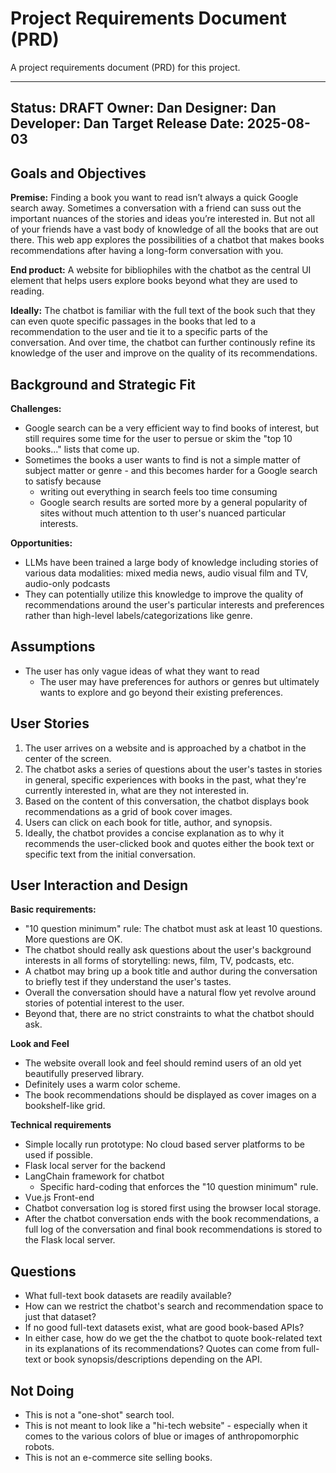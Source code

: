 # Project Requirements Document (PRD)

A project requirements document (PRD) for this project.

---
Status: DRAFT
Owner: Dan
Designer: Dan
Developer: Dan
Target Release Date: 2025-08-03
---

## Goals and Objectives

**Premise:** Finding a book you want to read isn’t always a quick Google search away. Sometimes a conversation with a friend can suss out the important nuances of the stories and ideas you’re interested in. But not all of your friends have a vast body of knowledge of all the books that are out there. This web app explores the possibilities of a chatbot that makes books recommendations after having a long-form conversation with you.

**End product:** A website for bibliophiles with the chatbot as the central UI element that helps users explore books beyond what they are used to reading.

**Ideally:** The chatbot is familiar with the full text of the book such that they can even quote specific passages in the books that led to a recommendation to the user and tie it to a specific parts of the conversation. And over time, the chatbot can further continously refine its knowledge of the user and improve on the quality of its recommendations.

## Background and Strategic Fit

**Challenges:**

 - Google search can be a very efficient way to find books of interest, but still requires some time for the user to persue or skim the "top 10 books..." lists that come up.
 - Sometimes the books a user wants to find is not a simple matter of subject matter or genre - and this becomes harder for a Google search to satisfy because
   - writing out everything in search feels too time consuming
   - Google search results are sorted more by a general popularity of sites without much attention to th user's nuanced particular interests.

**Opportunities:**

 - LLMs have been trained a large body of knowledge including stories of various data modalities: mixed media news, audio visual film and TV, audio-only podcasts
 - They can potentially utilize this knowledge to improve the quality of recommendations around the user's particular interests and preferences rather than high-level labels/categorizations like genre.

## Assumptions

 - The user has only vague ideas of what they want to read
    - The user may have preferences for authors or genres but ultimately wants to explore and go beyond their existing preferences. 

## User Stories

 1. The user arrives on a website and is approached by a chatbot in the center of the screen.
 2. The chatbot asks a series of questions about the user's tastes in stories in general, specific experiences with books in the past, what they're currently interested in, what are they not interested in.
 3. Based on the content of this conversation, the chatbot displays book recommendations as a grid of book cover images.
 4. Users can click on each book for title, author, and synopsis.
 5. Ideally, the chatbot provides a concise explanation as to why it recommends the user-clicked book and quotes either the book text or specific text from the initial conversation.

## User Interaction and Design

**Basic requirements:**

 - "10 question minimum" rule: The chatbot must ask at least 10 questions. More questions are OK.
 - The chatbot should really ask questions about the user's background interests in all forms of storytelling: news, film, TV, podcasts, etc.
 - A chatbot may bring up a book title and author during the conversation to briefly test if they understand the user's tastes.
 - Overall the conversation should have a natural flow yet revolve around stories of potential interest to the user.
 - Beyond that, there are no strict constraints to what the chatbot should ask.

**Look and Feel**

 - The website overall look and feel should remind users of an old yet beautifully preserved library.
 - Definitely uses a warm color scheme.
 - The book recommendations should be displayed as cover images on a bookshelf-like grid.

**Technical requirements**

 - Simple locally run prototype: No cloud based server platforms to be used if possible.
 - Flask local server for the backend
 - LangChain framework for chatbot
    - Specific hard-coding that enforces the "10 question minimum" rule.
 - Vue.js Front-end
 - Chatbot conversation log is stored first using the browser local storage.
 - After the chatbot conversation ends with the book recommendations, a full log of the conversation and final book recommendations is stored to the Flask local server.

## Questions

 - What full-text book datasets are readily available?
 - How can we restrict the chatbot's search and recommendation space to just that dataset?
 - If no good full-text datasets exist, what are good book-based APIs?
 - In either case, how do we get the the chatbot to quote book-related text in its explanations of its recommendations? Quotes can come from full-text or book synopsis/descriptions depending on the API.

## Not Doing

 - This is not a "one-shot" search tool. 
 - This is not meant to look like a "hi-tech website" - especially when it comes to the various colors of blue or images of anthropomorphic robots.
 - This is not an e-commerce site selling books. 